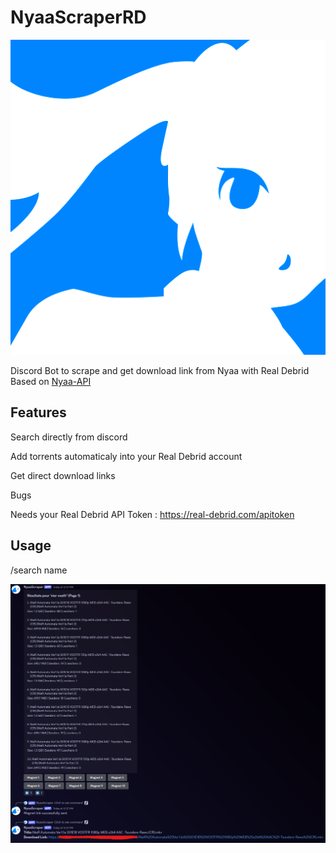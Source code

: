 # NyaaScraperRD

![Nyaa Logo](https://github.com/Anezium/NyaaScraperRD/blob/main/Nyaa-logo.png)

Discord Bot to scrape and get download link from Nyaa with Real Debrid
Based on [Nyaa-API](https://github.com/Vivek-Kolhe/Nyaa-API)

## Features

Search directly from discord

Add torrents automaticaly into your Real Debrid account

Get direct download links

Bugs

Needs your Real Debrid API Token : https://real-debrid.com/apitoken

## Usage
/search name

![Exemple](https://github.com/Anezium/NyaaScraperRD/blob/main/Exemple-nyaa.png)

